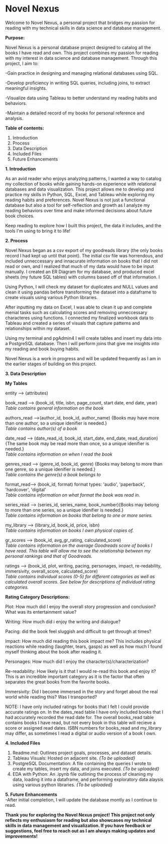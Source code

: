 # Novel Nexus


Welcome to Novel Nexus, a personal project that bridges my passion for reading with my technical skills in data science and database management.

**Purpose:**

Novel Nexus is a personal database project designed to catalog all the books I have read and own. This project combines my passion for reading with my interest in data science and database management. Through this project, I aim to:

-Gain practice in designing and managing relational databases using SQL.

-Develop proficiency in writing SQL queries, including joins, to extract meaningful insights.

-Visualize data using Tableau to better understand my reading habits and behaviors.

-Maintain a detailed record of my books for personal reference and analysis.

**Table of contents:**
1. Introduction
2. Process
3. Data Description
4. Included Files
5. Future Enhancements


**1. Introduction**

As an avid reader who enjoys analyzing patterns, I wanted a way to catalog my collection of books while gaining hands-on experience with relational databases and data visualization. This project allows me to develop and practice my skills in Python, SQL, Excel, and Tableau while exploring my reading habits and preferences. Novel Nexus is not just a functional database but also a tool for self-reflection and growth as I analyze my reading behaviors over time and make informed decisions about future book choices.

Keep reading to explore how I built this project, the data it includes, and the tools I'm using to bring it to life!


**2. Process**

Novel Nexus began as a csv export of my goodreads library (the only books record I had kept up until that point). The initial csv file was horrendous, and included unneccessary and innacurate information on books that I did not read or own, and I realized that much of my data would have to be input manually. I created an ER Diagram for my database, and produced excel sheets (my future SQL tables) with columns based off of that information. I 

Using Python, I will check my dataset for duplicates and NULL values and clean it using pandas before transforming the dataset into a dataframe to create visuals using various Python libraries.

After inputting my data on Excel, I was able to clean it up and complete menial tasks such as calculating scores and removing unneccessary characteres using functions. I connected my finalized workbook data to Tableau and created a series of visuals that capture patterns and relationships within my dataset.

Using my terminal and pgAdmin4 I will create tables and insert my data into a PostgreSQL database. Then I will perform joins that give me insights into my reading and book buying habits.

Novel Nexus is a work in progress and will be updated frequently as I am in the earlier stages of building on this project.


**3. Data Description**

**My Tables**

entity --> (attributes)

book_read --> (book_id, title, isbn, page_count, start date, end date, year)\
*Table contains general information on the book*
 
authors_read -->(author_id, book_id, author_name) {Books may have more than one author, so a unique idenifier is needed.}\
*Table contains author(s) of a book*

date_read --> (date_read_id, book_id, start_date, end_date, read_duration) {The same book may be read more than once, so a unique idenifier is needed.}\
*Table contains information on when I read the book*

genres_read --> (genre_id, book_id, genre) {Books may belong to more than one genre, so a unique idenifier is needed.}\
*Table contains the genre(s) a book belongs to*

format_read--> (book_id, format) format types: 'audio', 'paperback', 'hardcover', 'digital'\
*Table contains information on what format the book was read in.*

series_read --> (series_id, series_name, book_number){Books may belong to more than one series, so a unique idenifier is needed.}\
*Table contains information on books that belong to one or more series.*

my_library --> (library_id, book_id, price, isbn)\
*Table contains information on books I own physical copies of.*

gr_scores --> (book_id, avg_gr_rating, calculated_score)\
*Table contains information on the average Goodreads score of books I have read. This table will allow me to see the relationship between my personal rankings and that of Goodreads.*

ratings --> (book_id, plot, writing, pacing, personages, impact, re-redability, immersivity, overall_score, calculated_score)\
*Table contains individual scores (0-5) for different categories as well as calculated overall scores. See below for descriptions of individual rating categories.*

**Rating Category Descriptions:**

Plot: How much did I enjoy the overall story progression and conclusion? What was its entertainment value?

Writing: How much did i enjoy the writing and dialogue?

Pacing: did the book feel sluggish and difficult to get through at times?

Impact: How much did reading this book impact me? This includes physical reactions while reading (laughter, tears, gasps) as well as how much I found myself thinking about the book after reading it.

Personages: How much did I enjoy the character(s)/characterization?

Re-readability: How likely is it that I would re-read this book and enjoy it? This is an incredible important category as it is the factor that often separates the great books from the favorite books.

Immersivity: Did I become immersed in the story and forget about the real world while reading this? Was I transported?

NOTE: I have only included ratings for books that I felt I could provide accurate ratings on. In the dates_read table I have only included books that I had accurately recorded the read date for. The overall books_read table contains books I have read, but not every book in this table will recieve a score or assigned read dates. ISBN numbers for books_read and my_library may differ, as sometimes I read a digital or audio version of a book I own.


**4. Included Files**
1. Readme.md: Outlines project goals, processes, and dataset details.
2. Tableau Visuals: Hosted on adjacent site. *{To be uploaded}*
3. PostgreSQL Documentation: A file containing the queries I wrote to create my tables, insert my data, and joins executed. *{To be uploaded}*
4. EDA with Python: An .ipynb file outlining the process of cleaning my data, loading it into a dataframe, and performing exploratory data alaysis using various python libraries. *{To be uploaded}*

**5. Future Enhancements**\
-After initial completion, I will update the database montly as I continue to read.


**Thank you for exploring the Novel Nexus project! This project not only reflects my enthusiasm for reading but also showcases my technical skills in data management and visualization. If you have feedback or suggestions, feel free to reach out as I am always making updates and improvements!**
